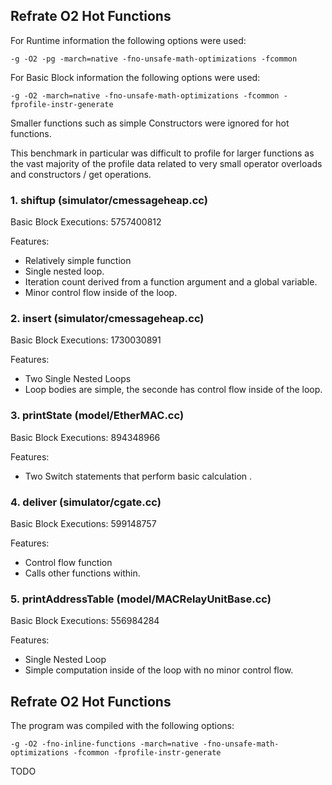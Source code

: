 ## Refrate O2 Hot Functions

For Runtime information the following options were used:

```
-g -O2 -pg -march=native -fno-unsafe-math-optimizations -fcommon
```

For Basic Block information the following options were used:

```
-g -O2 -march=native -fno-unsafe-math-optimizations -fcommon -fprofile-instr-generate
```

Smaller functions such as simple Constructors were ignored for hot functions.

This benchmark in particular was difficult to profile for larger functions as the vast majority of the profile data related to very small operator overloads and constructors / get operations.

### 1. shiftup (simulator/cmessageheap.cc)
Basic Block Executions: 5757400812

Features:
* Relatively simple function
* Single nested loop.
* Iteration count derived from a function argument and a global variable.
* Minor control flow inside of the loop.

### 2. insert (simulator/cmessageheap.cc)
Basic Block Executions: 1730030891

Features:
* Two Single Nested Loops
* Loop bodies are simple, the seconde has control flow inside of the loop.

### 3. printState (model/EtherMAC.cc)
Basic Block Executions: 894348966

Features:
* Two Switch statements that perform basic calculation .

### 4. deliver (simulator/cgate.cc)
Basic Block Executions: 599148757

Features:
* Control flow function
* Calls other functions within.

### 5. printAddressTable (model/MACRelayUnitBase.cc)
Basic Block Executions: 556984284

Features:
* Single Nested Loop
* Simple computation inside of the loop with no minor control flow.

## Refrate O2 Hot Functions

The program was compiled with the following options:

```-g -O2 -fno-inline-functions -march=native -fno-unsafe-math-optimizations -fcommon -fprofile-instr-generate```

TODO
